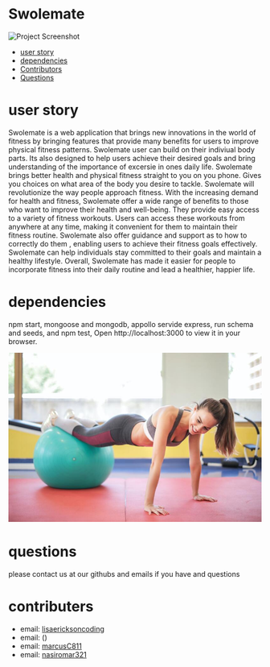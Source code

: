 # Swolemate

![Project Screenshot](/client/src/assets/icons/dumbbell.png)

* [user story](#userstory)
* [dependencies](#dependencies)
* [Contributors](#contributors)
* [Questions](#questions)

# user story

Swolemate is a web application that brings new innovations in the world of fitness by bringing features that provide many benefits for users to improve physical fitness patterns. Swolemate user can build on their indiviual body parts. Its also designed to help users achieve their desired goals and bring understanding of the importance of excersie in ones daily life. Swolemate brings better health and physical fitness straight to you on you phone. Gives you choices on what area of the body you desire to tackle. Swolemate will revolutionize the way people approach fitness. With the increasing demand for health and fitness, Swolemate offer a wide range of benefits to those who want to improve their health and well-being. They provide easy access to a variety of fitness workouts. Users can access these workouts from anywhere at any time, making it convenient for them to maintain their fitness routine. Swolemate also offer guidance and support as to how to correctly do them , enabling users to achieve their fitness goals effectively. Swolemate can help individuals stay committed to their goals and maintain a healthy lifestyle. Overall, Swolemate has made it easier for people to incorporate fitness into their daily routine and lead a healthier, happier life.  


# dependencies

npm start,
mongoose and mongodb,
appollo servide express,
run schema and seeds, and 
npm test,
Open http://localhost:3000 to view it in your browser.



![Project Screenshot](/client/src/assets/images/andrea.jpg)


# questions
please contact us at our githubs and emails if you have and questions 


# contributers
* email: [lisaericksoncoding](email:erickson.l.lisa@gmail.com)
* email: [](email:q_nguyen91@yahoo.com)()
* email: [marcusC811](email:marcus.carlough@gmail.com)
* email: [nasiromar321](https://github.com/nasiromar321)
